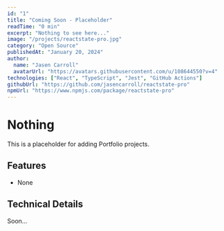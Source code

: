 ```yaml
---
id: "1"
title: "Coming Soon - Placeholder"
readTime: "0 min"
excerpt: "Nothing to see here..."
image: "/projects/reactstate-pro.jpg"
category: "Open Source"
publishedAt: "January 20, 2024"
author:
  name: "Jasen Carroll"
  avatarUrl: "https://avatars.githubusercontent.com/u/108644550?v=4"
technologies: ["React", "TypeScript", "Jest", "GitHub Actions"]
githubUrl: "https://github.com/jasencarroll/reactstate-pro"
npmUrl: "https://www.npmjs.com/package/reactstate-pro"
---
```


# Nothing

This is a placeholder for adding Portfolio projects.

## Features

- None

## Technical Details

Soon...

